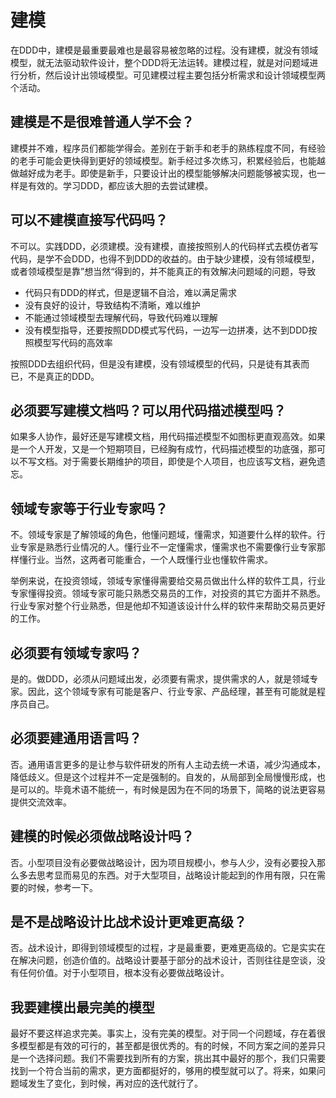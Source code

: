 # 建模
在DDD中，建模是最重要最难也是最容易被忽略的过程。没有建模，就没有领域模型，就无法驱动软件设计，整个DDD将无法运转。建模过程，就是对问题域进行分析，然后设计出领域模型。可见建模过程主要包括分析需求和设计领域模型两个活动。

## 建模是不是很难普通人学不会？

建模并不难，程序员们都能学得会。差别在于新手和老手的熟练程度不同，有经验的老手可能会更快得到更好的领域模型。新手经过多次练习，积累经验后，也能越做越好成为老手。即使是新手，只要设计出的模型能够解决问题能够被实现，也一样是有效的。学习DDD，都应该大胆的去尝试建模。

## 可以不建模直接写代码吗？
不可以。实践DDD，必须建模。没有建模，直接按照别人的代码样式去模仿者写代码，是学不会DDD，也得不到DDD的收益的。由于缺少建模，没有领域模型，或者领域模型是靠”想当然“得到的，并不能真正的有效解决问题域的问题，导致
* 代码只有DDD的样式，但是逻辑不自洽，难以满足需求
* 没有良好的设计，导致结构不清晰，难以维护
* 不能通过领域模型去理解代码，导致代码难以理解
* 没有模型指导，还要按照DDD模式写代码，一边写一边拼凑，达不到DDD按照模型写代码的高效率

按照DDD去组织代码，但是没有建模，没有领域模型的代码，只是徒有其表而已，不是真正的DDD。

## 必须要写建模文档吗？可以用代码描述模型吗？
如果多人协作，最好还是写建模文档，用代码描述模型不如图标更直观高效。如果是一个人开发，又是一个短期项目，已经胸有成竹，代码描述模型的功底强，那可以不写文档。对于需要长期维护的项目，即使是个人项目，也应该写文档，避免遗忘。

## 领域专家等于行业专家吗？
不。领域专家是了解领域的角色，他懂问题域，懂需求，知道要什么样的软件。行业专家是熟悉行业情况的人。懂行业不一定懂需求，懂需求也不需要像行业专家那样懂行业。当然，这两者可能重合，一个人既懂行业也懂软件需求。

举例来说，在投资领域，领域专家懂得需要给交易员做出什么样的软件工具，行业专家懂得投资。领域专家可能只熟悉交易员的工作，对投资的其它方面并不熟悉。行业专家对整个行业熟悉，但是他却不知道该设计什么样的软件来帮助交易员更好的工作。

## 必须要有领域专家吗？
是的。做DDD，必须从问题域出发，必须要有需求，提供需求的人，就是领域专家。因此，这个领域专家有可能是客户、行业专家、产品经理，甚至有可能就是程序员自己。

## 必须要建通用语言吗？
否。通用语言更多的是让参与软件研发的所有人主动去统一术语，减少沟通成本，降低歧义。但是这个过程并不一定是强制的。自发的，从局部到全局慢慢形成，也是可以的。毕竟术语不能统一，有时候是因为在不同的场景下，简略的说法更容易提供交流效率。

## 建模的时候必须做战略设计吗？
否。小型项目没有必要做战略设计，因为项目规模小，参与人少，没有必要投入那么多去思考显而易见的东西。对于大型项目，战略设计能起到的作用有限，只在需要的时候，参考一下。

## 是不是战略设计比战术设计更难更高级？
否。战术设计，即得到领域模型的过程，才是最重要，更难更高级的。它是实实在在解决问题，创造价值的。战略设计要基于部分的战术设计，否则往往是空谈，没有任何价值。对于小型项目，根本没有必要做战略设计。

## 我要建模出最完美的模型
最好不要这样追求完美。事实上，没有完美的模型。对于同一个问题域，存在着很多模型都是有效的可行的，甚至都是很优秀的。有的时候，不同方案之间的差异只是一个选择问题。我们不需要找到所有的方案，挑出其中最好的那个，我们只需要找到一个符合当前的需求，更方面都挺好的，够用的模型就可以了。将来，如果问题域发生了变化，到时候，再对应的迭代就行了。